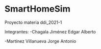 # SmartHomeSim
Proyecto materia ddi_2021-1

Integrantes:
 -Chagala Jiménez Edgar Alberto
 
 -Martínez Villanueva Jorge Antonio

